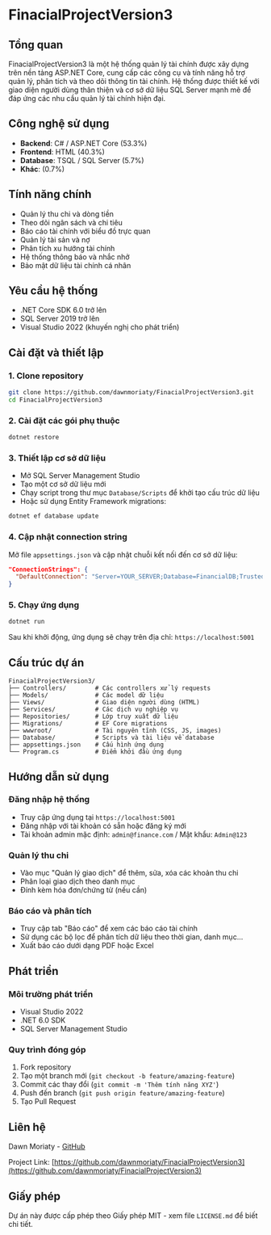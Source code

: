 # FinacialProjectVersion3

## Tổng quan

FinacialProjectVersion3 là một hệ thống quản lý tài chính được xây dựng trên nền tảng ASP.NET Core, cung cấp các công cụ và tính năng hỗ trợ quản lý, phân tích và theo dõi thông tin tài chính. Hệ thống được thiết kế với giao diện người dùng thân thiện và cơ sở dữ liệu SQL Server mạnh mẽ để đáp ứng các nhu cầu quản lý tài chính hiện đại.

## Công nghệ sử dụng

- **Backend**: C# / ASP.NET Core (53.3%)
- **Frontend**: HTML (40.3%)
- **Database**: TSQL / SQL Server (5.7%)
- **Khác**: (0.7%)

## Tính năng chính

- Quản lý thu chi và dòng tiền
- Theo dõi ngân sách và chi tiêu
- Báo cáo tài chính với biểu đồ trực quan
- Quản lý tài sản và nợ
- Phân tích xu hướng tài chính
- Hệ thống thông báo và nhắc nhở
- Bảo mật dữ liệu tài chính cá nhân

## Yêu cầu hệ thống

- .NET Core SDK 6.0 trở lên
- SQL Server 2019 trở lên
- Visual Studio 2022 (khuyến nghị cho phát triển)

## Cài đặt và thiết lập

### 1. Clone repository

```bash
git clone https://github.com/dawnmoriaty/FinacialProjectVersion3.git
cd FinacialProjectVersion3
```

### 2. Cài đặt các gói phụ thuộc

```bash
dotnet restore
```

### 3. Thiết lập cơ sở dữ liệu

- Mở SQL Server Management Studio
- Tạo một cơ sở dữ liệu mới
- Chạy script trong thư mục `Database/Scripts` để khởi tạo cấu trúc dữ liệu
- Hoặc sử dụng Entity Framework migrations:

```bash
dotnet ef database update
```

### 4. Cập nhật connection string

Mở file `appsettings.json` và cập nhật chuỗi kết nối đến cơ sở dữ liệu:

```json
"ConnectionStrings": {
  "DefaultConnection": "Server=YOUR_SERVER;Database=FinancialDB;Trusted_Connection=True;MultipleActiveResultSets=true"
}
```

### 5. Chạy ứng dụng

```bash
dotnet run
```

Sau khi khởi động, ứng dụng sẽ chạy trên địa chỉ: `https://localhost:5001`

## Cấu trúc dự án

```
FinacialProjectVersion3/
├── Controllers/        # Các controllers xử lý requests
├── Models/             # Các model dữ liệu
├── Views/              # Giao diện người dùng (HTML)
├── Services/           # Các dịch vụ nghiệp vụ
├── Repositories/       # Lớp truy xuất dữ liệu
├── Migrations/         # EF Core migrations
├── wwwroot/            # Tài nguyên tĩnh (CSS, JS, images)
├── Database/           # Scripts và tài liệu về database
├── appsettings.json    # Cấu hình ứng dụng
└── Program.cs          # Điểm khởi đầu ứng dụng
```

## Hướng dẫn sử dụng

### Đăng nhập hệ thống
- Truy cập ứng dụng tại `https://localhost:5001`
- Đăng nhập với tài khoản có sẵn hoặc đăng ký mới
- Tài khoản admin mặc định: `admin@finance.com` / Mật khẩu: `Admin@123`

### Quản lý thu chi
- Vào mục "Quản lý giao dịch" để thêm, sửa, xóa các khoản thu chi
- Phân loại giao dịch theo danh mục
- Đính kèm hóa đơn/chứng từ (nếu cần)

### Báo cáo và phân tích
- Truy cập tab "Báo cáo" để xem các báo cáo tài chính
- Sử dụng các bộ lọc để phân tích dữ liệu theo thời gian, danh mục...
- Xuất báo cáo dưới dạng PDF hoặc Excel

## Phát triển

### Môi trường phát triển
- Visual Studio 2022
- .NET 6.0 SDK
- SQL Server Management Studio

### Quy trình đóng góp
1. Fork repository
2. Tạo một branch mới (`git checkout -b feature/amazing-feature`)
3. Commit các thay đổi (`git commit -m 'Thêm tính năng XYZ'`)
4. Push đến branch (`git push origin feature/amazing-feature`)
5. Tạo Pull Request

## Liên hệ

Dawn Moriaty - [GitHub](https://github.com/dawnmoriaty)

Project Link: [https://github.com/dawnmoriaty/FinacialProjectVersion3](https://github.com/dawnmoriaty/FinacialProjectVersion3)

## Giấy phép

Dự án này được cấp phép theo Giấy phép MIT - xem file `LICENSE.md` để biết chi tiết.
